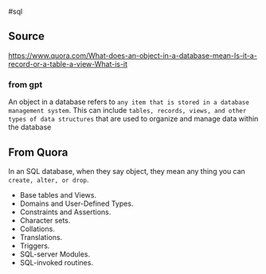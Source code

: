 #sql  
## Source
https://www.quora.com/What-does-an-object-in-a-database-mean-Is-it-a-record-or-a-table-a-view-What-is-it

### from gpt
An object in a database refers to `any item that is stored in a database management system`. This can include `tables, records, views, and other types of data structures` that are used to organize and manage data within the database

## From Quora
In an SQL database, when they say object, they mean any thing you can `create, alter, or drop`. 
- Base tables and Views.
- Domains and User-Defined Types.
- Constraints and Assertions.
- Character sets.
- Collations.
- Translations.
- Triggers.
- SQL-server Modules.
- SQL-invoked routines.

